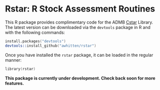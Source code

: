 # Rstar: R Stock Assessment Routines

This R package provides complimentary code for the ADMB [Cstar](https://github.com/awhitten/cstar) Library. The latest version can be downloaded via the `devtools` package in R and with the following commands:

```S
install.packages("devtools")
devtools::install_github("awhitten/rstar")
```

Once you have installed the `rstar` package, it can be loaded in the regular manner:

```S
library(rstar)
````

**This package is currently under development. Check back soon for more features.**
